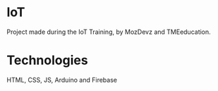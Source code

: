 # IoT
 Project made during the IoT Training, by MozDevz and TMEeducation.

# Technologies
 HTML, CSS, JS, Arduino and Firebase
